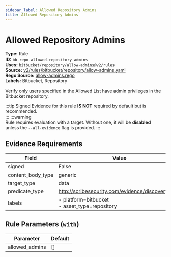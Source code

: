 ```yaml
---
sidebar_label: Allowed Repository Admins
title: Allowed Repository Admins
---  
```

# Allowed Repository Admins  
**Type:** Rule  
**ID:** `bb-repo-allowed-repository-admins`  
**Uses:** `bitbucket/repository/allow-admins@v2/rules`  
**Source:** [v2/rules/bitbucket/repository/allow-admins.yaml](https://github.com/scribe-public/sample-policies/blob/main/v2/rules/bitbucket/repository/allow-admins.yaml)  
**Rego Source:** [allow-admins.rego](https://github.com/scribe-public/sample-policies/blob/main/v2/rules/bitbucket/repository/allow-admins.rego)  
**Labels:** Bitbucket, Repository  

Verify only users specified in the Allowed List have admin privileges in the Bitbucket repository.

:::tip 
Signed Evidence for this rule **IS NOT** required by default but is recommended.  
::: 
:::warning  
Rule requires evaluation with a target. Without one, it will be **disabled** unless the `--all-evidence` flag is provided.
::: 

## Evidence Requirements  
| Field | Value |
|-------|-------|
| signed | False |
| content_body_type | generic |
| target_type | data |
| predicate_type | http://scribesecurity.com/evidence/discovery/v0.1 |
| labels | - platform=bitbucket<br/>- asset_type=repository |

## Rule Parameters (`with`)  
| Parameter | Default |
|-----------|---------|
| allowed_admins | [] |
